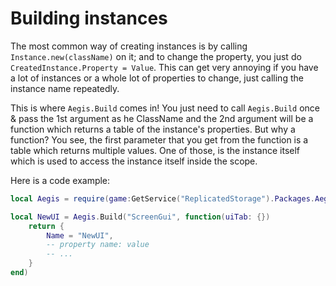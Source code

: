 # Building instances

The most common way of creating instances is by calling `Instance.new(className)` on it; and to change the property, you just do `CreatedInstance.Property = Value`. This can get very annoying if you have a lot of instances or a whole lot of properties to change, just calling the instance name repeatedly.

This is where `Aegis.Build` comes in! You just need to call `Aegis.Build` once & pass the 1st argument as he ClassName and the 2nd argument will be a function which returns a table of the instance's properties. But why a function? You see, the first parameter that you get from the function is a table which returns multiple values. One of those, is the instance itself which is used to access the instance itself inside the scope.

Here is a code example:
```lua
local Aegis = require(game:GetService("ReplicatedStorage").Packages.Aegis)

local NewUI = Aegis.Build("ScreenGui", function(uiTab: {})
	return {
		Name = "NewUI",
		-- property name: value
		-- ...
	}
end)
```